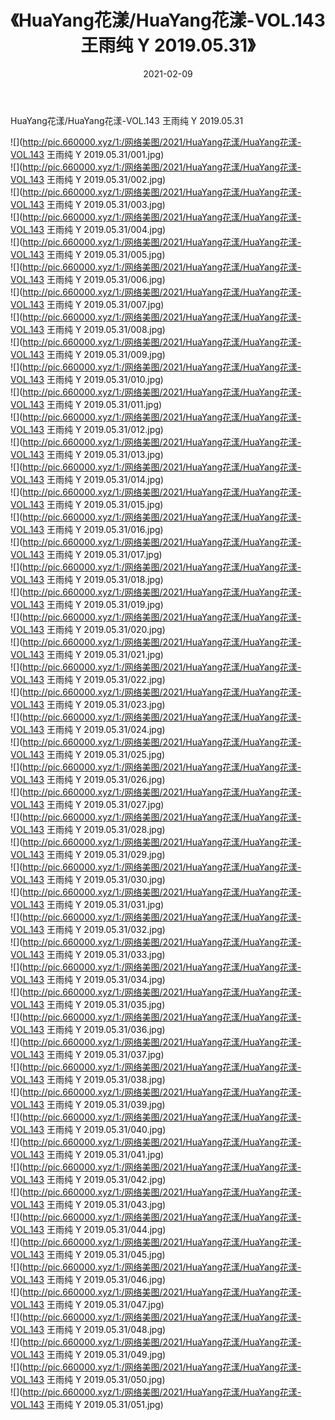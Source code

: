 ﻿---
layout: post
title:  《HuaYang花漾/HuaYang花漾-VOL.143 王雨纯 Y 2019.05.31》
date:   2021-02-09
img: http://pic.660000.xyz/1:/网络美图/2021/HuaYang花漾/HuaYang花漾-VOL.143 王雨纯 Y 2019.05.31/000.jpg
categories: [美女, 清纯, 唯美]
---

HuaYang花漾/HuaYang花漾-VOL.143 王雨纯 Y 2019.05.31

 ![](http://pic.660000.xyz/1:/网络美图/2021/HuaYang花漾/HuaYang花漾-VOL.143 王雨纯 Y 2019.05.31/001.jpg) <br>![](http://pic.660000.xyz/1:/网络美图/2021/HuaYang花漾/HuaYang花漾-VOL.143 王雨纯 Y 2019.05.31/002.jpg) <br>![](http://pic.660000.xyz/1:/网络美图/2021/HuaYang花漾/HuaYang花漾-VOL.143 王雨纯 Y 2019.05.31/003.jpg) <br>![](http://pic.660000.xyz/1:/网络美图/2021/HuaYang花漾/HuaYang花漾-VOL.143 王雨纯 Y 2019.05.31/004.jpg) <br>![](http://pic.660000.xyz/1:/网络美图/2021/HuaYang花漾/HuaYang花漾-VOL.143 王雨纯 Y 2019.05.31/005.jpg) <br>![](http://pic.660000.xyz/1:/网络美图/2021/HuaYang花漾/HuaYang花漾-VOL.143 王雨纯 Y 2019.05.31/006.jpg) <br>![](http://pic.660000.xyz/1:/网络美图/2021/HuaYang花漾/HuaYang花漾-VOL.143 王雨纯 Y 2019.05.31/007.jpg) <br>![](http://pic.660000.xyz/1:/网络美图/2021/HuaYang花漾/HuaYang花漾-VOL.143 王雨纯 Y 2019.05.31/008.jpg) <br>![](http://pic.660000.xyz/1:/网络美图/2021/HuaYang花漾/HuaYang花漾-VOL.143 王雨纯 Y 2019.05.31/009.jpg) <br>![](http://pic.660000.xyz/1:/网络美图/2021/HuaYang花漾/HuaYang花漾-VOL.143 王雨纯 Y 2019.05.31/010.jpg) <br>![](http://pic.660000.xyz/1:/网络美图/2021/HuaYang花漾/HuaYang花漾-VOL.143 王雨纯 Y 2019.05.31/011.jpg) <br>![](http://pic.660000.xyz/1:/网络美图/2021/HuaYang花漾/HuaYang花漾-VOL.143 王雨纯 Y 2019.05.31/012.jpg) <br>![](http://pic.660000.xyz/1:/网络美图/2021/HuaYang花漾/HuaYang花漾-VOL.143 王雨纯 Y 2019.05.31/013.jpg) <br>![](http://pic.660000.xyz/1:/网络美图/2021/HuaYang花漾/HuaYang花漾-VOL.143 王雨纯 Y 2019.05.31/014.jpg) <br>![](http://pic.660000.xyz/1:/网络美图/2021/HuaYang花漾/HuaYang花漾-VOL.143 王雨纯 Y 2019.05.31/015.jpg) <br>![](http://pic.660000.xyz/1:/网络美图/2021/HuaYang花漾/HuaYang花漾-VOL.143 王雨纯 Y 2019.05.31/016.jpg) <br>![](http://pic.660000.xyz/1:/网络美图/2021/HuaYang花漾/HuaYang花漾-VOL.143 王雨纯 Y 2019.05.31/017.jpg) <br>![](http://pic.660000.xyz/1:/网络美图/2021/HuaYang花漾/HuaYang花漾-VOL.143 王雨纯 Y 2019.05.31/018.jpg) <br>![](http://pic.660000.xyz/1:/网络美图/2021/HuaYang花漾/HuaYang花漾-VOL.143 王雨纯 Y 2019.05.31/019.jpg) <br>![](http://pic.660000.xyz/1:/网络美图/2021/HuaYang花漾/HuaYang花漾-VOL.143 王雨纯 Y 2019.05.31/020.jpg) <br>![](http://pic.660000.xyz/1:/网络美图/2021/HuaYang花漾/HuaYang花漾-VOL.143 王雨纯 Y 2019.05.31/021.jpg) <br>![](http://pic.660000.xyz/1:/网络美图/2021/HuaYang花漾/HuaYang花漾-VOL.143 王雨纯 Y 2019.05.31/022.jpg) <br>![](http://pic.660000.xyz/1:/网络美图/2021/HuaYang花漾/HuaYang花漾-VOL.143 王雨纯 Y 2019.05.31/023.jpg) <br>![](http://pic.660000.xyz/1:/网络美图/2021/HuaYang花漾/HuaYang花漾-VOL.143 王雨纯 Y 2019.05.31/024.jpg) <br>![](http://pic.660000.xyz/1:/网络美图/2021/HuaYang花漾/HuaYang花漾-VOL.143 王雨纯 Y 2019.05.31/025.jpg) <br>![](http://pic.660000.xyz/1:/网络美图/2021/HuaYang花漾/HuaYang花漾-VOL.143 王雨纯 Y 2019.05.31/026.jpg) <br>![](http://pic.660000.xyz/1:/网络美图/2021/HuaYang花漾/HuaYang花漾-VOL.143 王雨纯 Y 2019.05.31/027.jpg) <br>![](http://pic.660000.xyz/1:/网络美图/2021/HuaYang花漾/HuaYang花漾-VOL.143 王雨纯 Y 2019.05.31/028.jpg) <br>![](http://pic.660000.xyz/1:/网络美图/2021/HuaYang花漾/HuaYang花漾-VOL.143 王雨纯 Y 2019.05.31/029.jpg) <br>![](http://pic.660000.xyz/1:/网络美图/2021/HuaYang花漾/HuaYang花漾-VOL.143 王雨纯 Y 2019.05.31/030.jpg) <br>![](http://pic.660000.xyz/1:/网络美图/2021/HuaYang花漾/HuaYang花漾-VOL.143 王雨纯 Y 2019.05.31/031.jpg) <br>![](http://pic.660000.xyz/1:/网络美图/2021/HuaYang花漾/HuaYang花漾-VOL.143 王雨纯 Y 2019.05.31/032.jpg) <br>![](http://pic.660000.xyz/1:/网络美图/2021/HuaYang花漾/HuaYang花漾-VOL.143 王雨纯 Y 2019.05.31/033.jpg) <br>![](http://pic.660000.xyz/1:/网络美图/2021/HuaYang花漾/HuaYang花漾-VOL.143 王雨纯 Y 2019.05.31/034.jpg) <br>![](http://pic.660000.xyz/1:/网络美图/2021/HuaYang花漾/HuaYang花漾-VOL.143 王雨纯 Y 2019.05.31/035.jpg) <br>![](http://pic.660000.xyz/1:/网络美图/2021/HuaYang花漾/HuaYang花漾-VOL.143 王雨纯 Y 2019.05.31/036.jpg) <br>![](http://pic.660000.xyz/1:/网络美图/2021/HuaYang花漾/HuaYang花漾-VOL.143 王雨纯 Y 2019.05.31/037.jpg) <br>![](http://pic.660000.xyz/1:/网络美图/2021/HuaYang花漾/HuaYang花漾-VOL.143 王雨纯 Y 2019.05.31/038.jpg) <br>![](http://pic.660000.xyz/1:/网络美图/2021/HuaYang花漾/HuaYang花漾-VOL.143 王雨纯 Y 2019.05.31/039.jpg) <br>![](http://pic.660000.xyz/1:/网络美图/2021/HuaYang花漾/HuaYang花漾-VOL.143 王雨纯 Y 2019.05.31/040.jpg) <br>![](http://pic.660000.xyz/1:/网络美图/2021/HuaYang花漾/HuaYang花漾-VOL.143 王雨纯 Y 2019.05.31/041.jpg) <br>![](http://pic.660000.xyz/1:/网络美图/2021/HuaYang花漾/HuaYang花漾-VOL.143 王雨纯 Y 2019.05.31/042.jpg) <br>![](http://pic.660000.xyz/1:/网络美图/2021/HuaYang花漾/HuaYang花漾-VOL.143 王雨纯 Y 2019.05.31/043.jpg) <br>![](http://pic.660000.xyz/1:/网络美图/2021/HuaYang花漾/HuaYang花漾-VOL.143 王雨纯 Y 2019.05.31/044.jpg) <br>![](http://pic.660000.xyz/1:/网络美图/2021/HuaYang花漾/HuaYang花漾-VOL.143 王雨纯 Y 2019.05.31/045.jpg) <br>![](http://pic.660000.xyz/1:/网络美图/2021/HuaYang花漾/HuaYang花漾-VOL.143 王雨纯 Y 2019.05.31/046.jpg) <br>![](http://pic.660000.xyz/1:/网络美图/2021/HuaYang花漾/HuaYang花漾-VOL.143 王雨纯 Y 2019.05.31/047.jpg) <br>![](http://pic.660000.xyz/1:/网络美图/2021/HuaYang花漾/HuaYang花漾-VOL.143 王雨纯 Y 2019.05.31/048.jpg) <br>![](http://pic.660000.xyz/1:/网络美图/2021/HuaYang花漾/HuaYang花漾-VOL.143 王雨纯 Y 2019.05.31/049.jpg) <br>![](http://pic.660000.xyz/1:/网络美图/2021/HuaYang花漾/HuaYang花漾-VOL.143 王雨纯 Y 2019.05.31/050.jpg) <br>![](http://pic.660000.xyz/1:/网络美图/2021/HuaYang花漾/HuaYang花漾-VOL.143 王雨纯 Y 2019.05.31/051.jpg) <br>